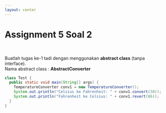 ```yaml
---
layout: center
---
```


# Assignment 5 Soal 2

<br>

Buatlah tugas ke-1 tadi dengan menggunakan **abstract class** (tanpa interface). <br>
Nama abstract class : **AbstractConverter**
```java
class Test {
  public static void main(String[] args) {
    TemperatureConverter conv1 = new TemperatureConverter();
    System.out.println("Celsius ke Fahrenheit: " + conv1.convert(30));
    System.out.println("Fahrenheit ke Celsius: " + conv1.revert(86));
  }
}
```




